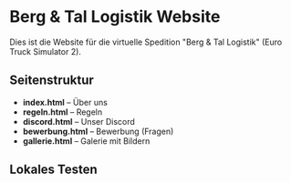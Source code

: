# Berg & Tal Logistik Website

Dies ist die Website für die virtuelle Spedition "Berg & Tal Logistik" (Euro Truck Simulator 2).

## Seitenstruktur

- **index.html** – Über uns  
- **regeln.html** – Regeln  
- **discord.html** – Unser Discord  
- **bewerbung.html** – Bewerbung (Fragen)  
- **gallerie.html** – Galerie mit Bildern

## Lokales Testen